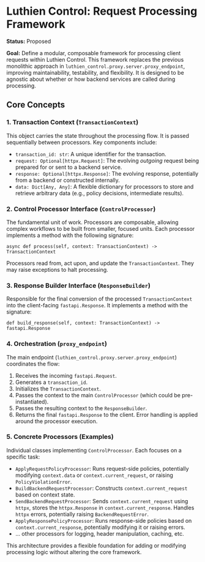 # Luthien Control: Request Processing Framework

**Status:** Proposed

**Goal:** Define a modular, composable framework for processing client requests within Luthien Control. This framework replaces the previous monolithic approach in `luthien_control.proxy.server.proxy_endpoint`, improving maintainability, testability, and flexibility. It is designed to be agnostic about whether or how backend services are called during processing.

## Core Concepts

### 1. Transaction Context (`TransactionContext`)

This object carries the state throughout the processing flow. It is passed sequentially between processors. Key components include:

*   `transaction_id: str`: A unique identifier for the transaction.
*   `request: Optional[httpx.Request]`: The evolving *outgoing* request being prepared for or sent to a backend service.
*   `response: Optional[httpx.Response]`: The evolving response, potentially from a backend or constructed internally.
*   `data: Dict[Any, Any]`: A flexible dictionary for processors to store and retrieve arbitrary data (e.g., policy decisions, intermediate results).

### 2. Control Processor Interface (`ControlProcessor`)

The fundamental unit of work. Processors are composable, allowing complex workflows to be built from smaller, focused units. Each processor implements a method with the following signature:

`async def process(self, context: TransactionContext) -> TransactionContext`

Processors read from, act upon, and update the `TransactionContext`. They may raise exceptions to halt processing.

### 3. Response Builder Interface (`ResponseBuilder`)

Responsible for the final conversion of the processed `TransactionContext` into the client-facing `fastapi.Response`. It implements a method with the signature:

`def build_response(self, context: TransactionContext) -> fastapi.Response`

### 4. Orchestration (`proxy_endpoint`)

The main endpoint (`luthien_control.proxy.server.proxy_endpoint`) coordinates the flow:

1.  Receives the incoming `fastapi.Request`.
2.  Generates a `transaction_id`.
3.  Initializes the `TransactionContext`.
4.  Passes the context to the main `ControlProcessor` (which could be pre-instantiated).
5.  Passes the resulting context to the `ResponseBuilder`.
6.  Returns the final `fastapi.Response` to the client.
    Error handling is applied around the processor execution.

### 5. Concrete Processors (Examples)

Individual classes implementing `ControlProcessor`. Each focuses on a specific task:

*   `ApplyRequestPolicyProcessor`: Runs request-side policies, potentially modifying `context.data` or `context.current_request`, or raising `PolicyViolationError`.
*   `BuildBackendRequestProcessor`: Constructs `context.current_request` based on context state.
*   `SendBackendRequestProcessor`: Sends `context.current_request` using `httpx`, stores the `httpx.Response` in `context.current_response`. Handles `httpx` errors, potentially raising `BackendRequestError`.
*   `ApplyResponsePolicyProcessor`: Runs response-side policies based on `context.current_response`, potentially modifying it or raising errors.
*   ... other processors for logging, header manipulation, caching, etc.

This architecture provides a flexible foundation for adding or modifying processing logic without altering the core framework. 